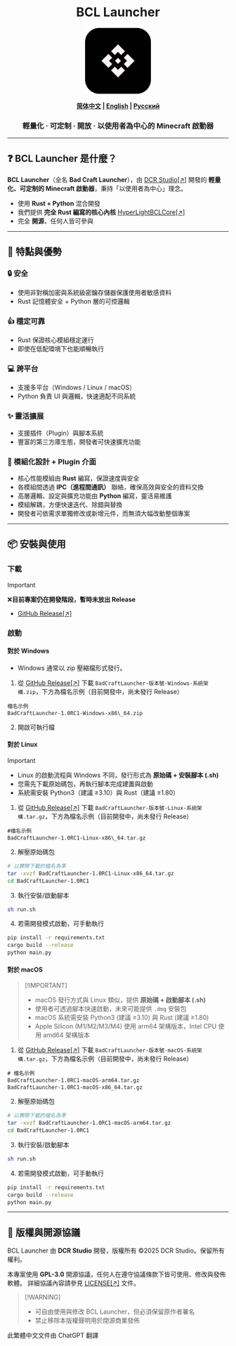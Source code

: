 <h1 align="center">BCL Launcher</h1>

<p align="center">
  <img src="./assets/logo.svg" alt="BCL-Launcher Logo" width="150">
</p>

<p align="center">
  <b><a href="../README.md">简体中文</a> | <a href="README_ENG.md">English</a> | <a href="README_RUS.md">Русский</a></b>
</p>

<h3 align="center">輕量化 · 可定制 · 開放 · 以使用者為中心的 Minecraft 啟動器</h3>

---

## ❓ BCL Launcher 是什麼？
**BCL Launcher**（全名 **Bad Craft Launcher**），由 [DCR Studio[↗]](https://github.com/DCR-Studio) 開發的 **輕量化、可定制的 Minecraft 啟動器**，秉持「以使用者為中心」理念。  

- 使用 **Rust + Python** 混合開發  
- 我們提供 **完全 Rust 編寫的核心內核** [HyperLightBCLCore[↗]](https://github.com/DCR-Studio/OpenBCLCore)  
- 完全 **開源**，任何人皆可參與  

---

## 🚀 特點與優勢
### 🔒 安全  
- 使用非對稱加密與系統級密鑰存儲器保護使用者敏感資料  
- Rust 記憶體安全 + Python 層的可控邏輯  

### 👍 穩定可靠  
- Rust 保證核心模組穩定運行  
- 即使在低配環境下也能順暢執行  

### 💻 跨平台  
- 支援多平台（Windows / Linux / macOS）  
- Python 負責 UI 與邏輯，快速適配不同系統  

### ✨ 靈活擴展  
- 支援插件（Plugin）與腳本系統  
- 豐富的第三方庫生態，開發者可快速擴充功能  

### 🧩 模組化設計 + Plugin 介面  
- 核心性能模組由 **Rust** 編寫，保證速度與安全  
- 各模組間透過 **IPC（進程間通訊）** 聯絡，確保高效與安全的資料交換  
- 高層邏輯、設定與擴充功能由 **Python** 編寫，靈活易維護  
- 模組解耦，方便快速迭代、除錯與替換  
- 開發者可依需求單獨修改或新增元件，而無須大幅改動整個專案  

---

## 📦 安裝與使用
### 下載
> [!IMPORTANT]  
> ❌**目前專案仍在開發階段，暫時未放出 Release**
- [GitHub Release[↗]](https://github.com/DCR-Studio/BCL-Launcher/releases)

### 啟動
#### 對於 Windows
- Windows 通常以 zip 壓縮檔形式發行。
1. 從 [GitHub Release[↗]](https://github.com/DCR-Studio/BCL-Launcher/releases) 下載 `BadCraftLauncher-版本號-Windows-系統架構.zip`，下方為檔名示例（目前開發中，尚未發行 Release）
```
檔名示例
BadCraftLauncher-1.0RC1-Windows-x86\_64.zip
```
2. 開啟可執行檔

#### 對於 Linux
> [!IMPORTANT]
> - Linux 的啟動流程與 Windows 不同，發行形式為 **原始碼 + 安裝腳本 (.sh)**  
> - 您需先下載原始碼包，再執行腳本完成建置與啟動  
> - 系統需安裝 Python3（建議 ≥3.10）與 Rust（建議 ≥1.80）
1. 從 [GitHub Release[↗]](https://github.com/DCR-Studio/BCL-Launcher/releases) 下載 `BadCraftLauncher-版本號-Linux-系統架構.tar.gz`，下方為檔名示例（目前開發中，尚未發行 Release）  
```
#檔名示例
BadCraftLauncher-1.0RC1-Linux-x86\_64.tar.gz
````

2. 解壓原始碼包  
```bash
# 以實際下載的檔名為準
tar -xvzf BadCraftLauncher-1.0RC1-Linux-x86_64.tar.gz
cd BadCraftLauncher-1.0RC1
````

3. 執行安裝/啟動腳本

```bash
sh run.sh
```

4. 若需開發模式啟動，可手動執行

```bash
pip install -r requirements.txt
cargo build --release
python main.py
```

#### 對於 macOS

> \[!IMPORTANT]
>
> * macOS 發行方式與 Linux 類似，提供 **原始碼 + 啟動腳本 (.sh)**
> * 使用者可透過腳本快速啟動，未來可能提供 `.dmg` 安裝包
> * macOS 系統需安裝 Python3 (建議 ≥3.10) 與 Rust (建議 ≥1.80)
> * Apple Silicon (M1/M2/M3/M4) 使用 arm64 架構版本，Intel CPU 使用 amd64 架構版本

1. 從 [GitHub Release[↗]](https://github.com/DCR-Studio/BCL-Launcher/releases) 下載 `BadCraftLauncher-版本號-macOS-系統架構.tar.gz`，下方為檔名示例（目前開發中，尚未發行 Release）

```
# 檔名示例
BadCraftLauncher-1.0RC1-macOS-arm64.tar.gz
BadCraftLauncher-1.0RC1-macOS-x86_64.tar.gz
```

2. 解壓原始碼包

```bash
# 以實際下載的檔名為準
tar -xvzf BadCraftLauncher-1.0RC1-macOS-arm64.tar.gz
cd BadCraftLauncher-1.0RC1
```

3. 執行安裝/啟動腳本

```bash
sh run.sh
```

4. 若需開發模式啟動，可手動執行

```bash
pip install -r requirements.txt
cargo build --release
python main.py
```

---

## 📜 版權與開源協議

BCL Launcher 由 **DCR Studio** 開發，版權所有 ©2025 DCR Studio。保留所有權利。

本專案使用 **GPL-3.0** 開源協議，任何人在遵守協議條款下皆可使用、修改與發佈軟體。
詳細協議內容請參見 [LICENSE[↗]](./LICENSE) 文件。

> \[!WARNING]
>
> * 可自由使用與修改 BCL Launcher，但必須保留原作者署名
> * 禁止移除本版權聲明用於閉源商業發佈

此繁體中文文件由 ChatGPT 翻譯
	